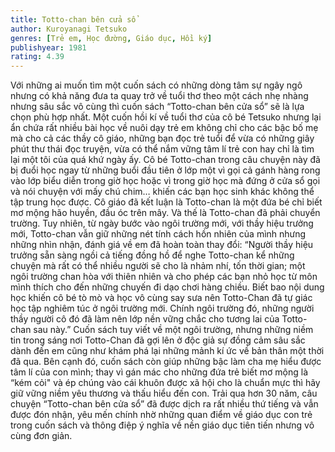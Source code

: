 ```yaml
---
title: Totto-chan bên cửa sổ
author: Kuroyanagi Tetsuko
genres: [Trẻ em, Học đường, Giáo dục, Hồi ký]
publishyear: 1981
rating: 4.39
---
```


Với những ai muốn tìm một cuốn sách có những dòng tâm sự ngây ngô nhưng có khả năng đưa ta quay trở về tuổi thơ theo một cách nhẹ nhàng nhưng sâu sắc vô cùng thì cuốn sách “Totto-chan bên cửa sổ” sẽ là lựa chọn phù hợp nhất.
Một cuốn hồi kí về tuổi thơ của cô bé Tetsuko nhưng lại ẩn chứa rất nhiều bài học về nuôi dạy trẻ em không chỉ cho các bậc bố mẹ mà cho cả các thầy cô giáo, những bạn đọc trẻ tuổi để vừa có những giây phút thư thái đọc truyện, vừa có thể nắm vững tâm lí trẻ con hay chỉ là tìm lại một tôi của quá khứ ngày ấy.
Cô bé Totto-chan trong câu chuyện này đã bị đuổi học ngay từ những buổi đầu tiên ở lớp một vì gọi cả gánh hàng rong vào lớp biểu diễn trong giờ học hoặc vì trong giờ học mà đứng ở cửa sổ gọi và nói chuyện với mấy chú chim… khiến các bạn học sinh khác không thể tập trung học được. Cô giáo đã kết luận là Totto-chan là một đứa bé chỉ biết mơ mộng hão huyền, đầu óc trên mây. Và thế là Totto-chan đã phải chuyển trường. Tuy nhiên, từ ngày bước vào ngôi trường mới, với thầy hiệu trưởng mới, Totto-chan vẫn giữ những nét tính cách hồn nhiên của mình nhưng những nhìn nhận, đánh giá về em đã hoàn toàn thay đổi:
“Người thầy hiệu trưởng sẵn sàng ngồi cả tiếng đồng hồ để nghe Totto-chan kể những chuyện mà rất có thể nhiều người sẽ cho là nhảm nhí, tốn thời gian; một ngôi trường chan hòa với thiên nhiên và cho phép các bạn nhỏ học từ môn mình thích cho đến những chuyến đi dạo chơi hàng chiều. Biết bao nội dung học khiến cô bé tò mò và học vô cùng say sưa nên Totto-Chan đã tự giác học tập nghiêm túc ở ngôi trường mới. Chính ngôi trường đó, những người thầy người cô đó đã làm nên lớp nền vững chắc cho tương lai của Totto-chan sau này.”
Cuốn sách tuy viết về một ngôi trường, nhưng những niềm tin trong sáng nơi Totto-Chan đã gợi lên ở độc giả sự đồng cảm sâu sắc dành đến em cũng như khám phá lại những mảnh kí ức về bản thân một thời đã qua. Bên cạnh đó, cuốn sách còn giúp những bậc làm cha mẹ hiểu được tâm lí của con mình; thay vì gán mác cho những đứa trẻ biết mơ mộng là “kém cỏi" và ép chúng vào cái khuôn được xã hội cho là chuẩn mực thì hãy giữ vững niềm yêu thương và thấu hiểu đến con.
Trải qua hơn 30 năm, câu chuyện “Totto-chan bên cửa sổ” đã được dịch ra rất nhiều thứ tiếng và vẫn được đón nhận, yêu mến chính nhờ những quan điểm về giáo dục con trẻ trong cuốn sách và thông điệp ý nghĩa về nền giáo dục tiên tiến nhưng vô cùng đơn giản.
